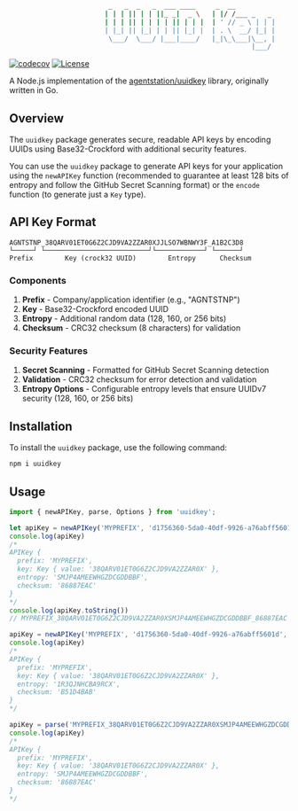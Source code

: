```sh
                         _   _  _   _  ___ ____     _  __          
                        | | | || | | ||_ _|  _ \   | |/ /___ _   _ 
                        | | | || | | | | || | | |  | ' // _ \ | | |
                        | |_| || |_| | | || |_| |  | . \  __/ |_| |
                         \___/  \___/ |___|____/   |_|\_\___|\__, |
                                                             |___/ 
```

[![codecov](https://codecov.io/gh/tanhv90/uuidkey/graph/badge.svg?token=MMCEEW697S)](https://codecov.io/gh/tanhv90/uuidkey)
[![License](http://img.shields.io/badge/license-mit-blue.svg?style=flat-square)](https://raw.githubusercontent.com/tanhv90/uuidkey/master/LICENSE)

A Node.js implementation of the [agentstation/uuidkey](https://github.com/agentstation/uuidkey) library, originally written in Go.

## Overview

The `uuidkey` package generates secure, readable API keys by encoding UUIDs using Base32-Crockford with additional security features.

You can use the `uuidkey` package to generate API keys for your application using the `newAPIKey` function (recommended to guarantee at least 128 bits of entropy and follow the GitHub Secret Scanning format) or the `encode` function (to generate just a `Key` type).

## API Key Format

```
AGNTSTNP_38QARV01ET0G6Z2CJD9VA2ZZAR0XJJLSO7WBNWY3F_A1B2C3D8
└─────┘ └──────────────────────────┘└────────────┘ └──────┘
Prefix        Key (crock32 UUID)        Entropy      Checksum
```

### Components
1. **Prefix** - Company/application identifier (e.g., "AGNTSTNP")
2. **Key** - Base32-Crockford encoded UUID
3. **Entropy** - Additional random data (128, 160, or 256 bits)
4. **Checksum** - CRC32 checksum (8 characters) for validation

### Security Features
1. **Secret Scanning** - Formatted for GitHub Secret Scanning detection
2. **Validation** - CRC32 checksum for error detection and validation
3. **Entropy Options** - Configurable entropy levels that ensure UUIDv7 security (128, 160, or 256 bits)

## Installation

To install the `uuidkey` package, use the following command:

```sh
npm i uuidkey
```

## Usage

```typescript
import { newAPIKey, parse, Options } from 'uuidkey';

let apiKey = newAPIKey('MYPREFIX', 'd1756360-5da0-40df-9926-a76abff5601d');
console.log(apiKey)
/*
APIKey {
  prefix: 'MYPREFIX',
  key: Key { value: '38QARV01ET0G6Z2CJD9VA2ZZAR0X' },
  entropy: 'SMJP4AMEEWHGZDCGDDBBF',
  checksum: '86887EAC'
}
*/
console.log(apiKey.toString())
// MYPREFIX_38QARV01ET0G6Z2CJD9VA2ZZAR0XSMJP4AMEEWHGZDCGDDBBF_86887EAC

apiKey = newAPIKey('MYPREFIX', 'd1756360-5da0-40df-9926-a76abff5601d', Options.With128BitEntropy);
console.log(apiKey)
/*
APIKey {
  prefix: 'MYPREFIX',
  key: Key { value: '38QARV01ET0G6Z2CJD9VA2ZZAR0X' },
  entropy: '1R3QJNHCBA9RCX',
  checksum: 'B51D4BAB'
}
*/

apiKey = parse('MYPREFIX_38QARV01ET0G6Z2CJD9VA2ZZAR0XSMJP4AMEEWHGZDCGDDBBF_86887EAC');
console.log(apiKey)
/*
APIKey {
  prefix: 'MYPREFIX',
  key: Key { value: '38QARV01ET0G6Z2CJD9VA2ZZAR0X' },
  entropy: 'SMJP4AMEEWHGZDCGDDBBF',
  checksum: '86887EAC'
}
*/
```